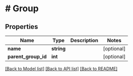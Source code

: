 # # Group

## Properties

Name | Type | Description | Notes
------------ | ------------- | ------------- | -------------
**name** | **string** |  | [optional]
**parent_group_id** | **int** |  | [optional]

[[Back to Model list]](../../README.md#models) [[Back to API list]](../../README.md#endpoints) [[Back to README]](../../README.md)
